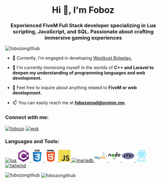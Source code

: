 <h1 align="center">Hi 👋, I'm Foboz</h1>
<h3 align="center">Experienced FiveM Full Stack developer specializing in Lua scripting, JavaScript, and SQL. Passionate about crafting immersive gaming experiences</h3>

<p align="left"> <img src="https://komarev.com/ghpvc/?username=fobozongithub&label=Profile%20views&color=000000&style=flat" alt="fobozongithub" /> </p>

- 🔭 Currently, I'm engaged in developing [Westkust Roleplay.](https://discord.gg/wsk)

- 🌱 I'm currently immersing myself in the worlds of **C++ and Laravel to deepen my understanding of programming languages and web development.**

- 💬 Feel free to inquire about anything related to **FiveM or web development.**

- 📫 You can easily reach me at **fobozomail@proton.me.**

<h3 align="left">Connect with me:</h3>
<p align="left">
<a href="https://www.youtube.com/c/fobozo" target="blank"><img align="center" src="https://raw.githubusercontent.com/rahuldkjain/github-profile-readme-generator/master/src/images/icons/Social/youtube.svg" alt="fobozo" height="30" width="40" /></a>
<a href="https://discord.gg/wsk" target="blank"><img align="center" src="https://raw.githubusercontent.com/rahuldkjain/github-profile-readme-generator/master/src/images/icons/Social/discord.svg" alt="wsk" height="30" width="40" /></a>
</p>

<h3 align="left">Languages and Tools:</h3>
<p align="left"> <a href="https://www.lua.org/" target="_blank" rel="noreferrer"> <img src="https://static-00.iconduck.com/assets.00/file-type-lua-icon-2048x2048-joz42384.png" alt="lua" width="40" height="40"/> </a> <a href="https://www.w3schools.com/cs/" target="_blank" rel="noreferrer"> <img src="https://raw.githubusercontent.com/devicons/devicon/master/icons/csharp/csharp-original.svg" alt="csharp" width="40" height="40"/> </a> <a href="https://www.w3schools.com/css/" target="_blank" rel="noreferrer"> <img src="https://raw.githubusercontent.com/devicons/devicon/master/icons/css3/css3-original-wordmark.svg" alt="css3" width="40" height="40"/> </a> <a href="https://www.w3.org/html/" target="_blank" rel="noreferrer"> <img src="https://raw.githubusercontent.com/devicons/devicon/master/icons/html5/html5-original-wordmark.svg" alt="html5" width="40" height="40"/> </a> <a href="https://developer.mozilla.org/en-US/docs/Web/JavaScript" target="_blank" rel="noreferrer"> <img src="https://raw.githubusercontent.com/devicons/devicon/master/icons/javascript/javascript-original.svg" alt="javascript" width="40" height="40"/> </a> <a href="https://mariadb.org/" target="_blank" rel="noreferrer"> <img src="https://www.vectorlogo.zone/logos/mariadb/mariadb-icon.svg" alt="mariadb" width="40" height="40"/> </a> <a href="https://www.mysql.com/" target="_blank" rel="noreferrer"> <img src="https://raw.githubusercontent.com/devicons/devicon/master/icons/mysql/mysql-original-wordmark.svg" alt="mysql" width="40" height="40"/> </a> <a href="https://nodejs.org" target="_blank" rel="noreferrer"> <img src="https://raw.githubusercontent.com/devicons/devicon/master/icons/nodejs/nodejs-original-wordmark.svg" alt="nodejs" width="40" height="40"/> </a> <a href="https://www.php.net" target="_blank" rel="noreferrer"> <img src="https://raw.githubusercontent.com/devicons/devicon/master/icons/php/php-original.svg" alt="php" width="40" height="40"/> </a> <a href="https://reactjs.org/" target="_blank" rel="noreferrer"> <img src="https://raw.githubusercontent.com/devicons/devicon/master/icons/react/react-original-wordmark.svg" alt="react" width="40" height="40"/> </a> <a href="https://tailwindcss.com/" target="_blank" rel="noreferrer"> <img src="https://www.vectorlogo.zone/logos/tailwindcss/tailwindcss-icon.svg" alt="tailwind" width="40" height="40"/> </a> </p>

<p><img align="left" src="https://github-readme-stats.vercel.app/api/top-langs?username=fobozongithub&show_icons=true&theme=dark&locale=en&layout=compact" alt="fobozongithub" /></p>

<p>&nbsp;<img align="center" src="https://github-readme-stats.vercel.app/api?username=fobozongithub&show_icons=true&theme=dark&locale=en" alt="fobozongithub" /></p>
